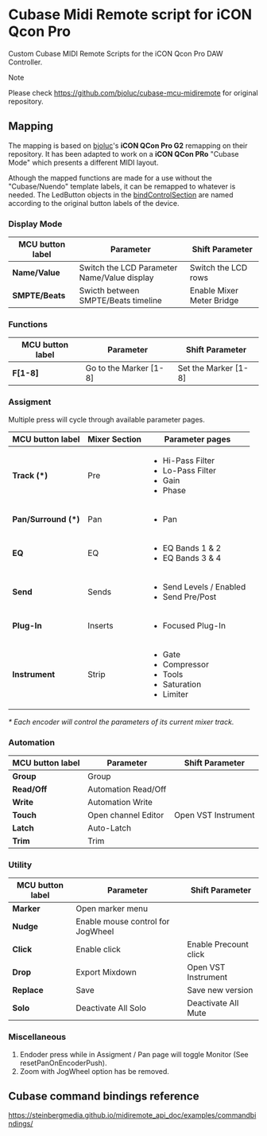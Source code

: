 # Cubase Midi Remote script for iCON Qcon Pro

Custom Cubase MIDI Remote Scripts for the iCON Qcon Pro DAW Controller.

> [!NOTE]
> Please check https://github.com/bjoluc/cubase-mcu-midiremote for original repository.

## Mapping

The mapping is based on [bjoluc](https://github.com/bjoluc)'s **iCON QCon Pro G2** remapping on their repository.
It has been adapted to work on a **iCON QCon PRo** "Cubase Mode" which presents a different MIDI layout.

Athough the mapped functions are made for a use without the "Cubase/Nuendo" template labels, it can be remapped to whatever is needed. The LedButton objects in the [bindControlSection](src/mapping/control.ts#75) are named according to the original button labels of the device.

### Display Mode 

| MCU button label | Parameter  | Shift Parameter |
| --- | --- | --- |
| **Name/Value** | Switch the LCD Parameter Name/Value display | Switch the LCD rows |
| **SMPTE/Beats** | Swicth between SMPTE/Beats timeline | Enable Mixer Meter Bridge |

### Functions

| MCU button label | Parameter  | Shift Parameter |
| --- | --- | --- |
| **F[1-8]** | Go to the Marker [1-8] | Set the Marker [1-8] |

### Assigment

Multiple press will cycle through available parameter pages.

| MCU button label | Mixer Section | Parameter pages |
| --- | --- | --- |
| **Track (*)** | Pre | <ul><li>Hi-Pass Filter</li><li>Lo-Pass Filter</li><li>Gain</li><li>Phase</li></ul> |
| **Pan/Surround (*)** | Pan | <ul><li>Pan</li></ul> |
| **EQ** | EQ | <ul><li>EQ Bands 1 & 2</li><li>EQ Bands 3 & 4</li></ul> |
| **Send** | Sends | <ul><li>Send Levels / Enabled</li><li>Send Pre/Post</li></ul> |
| **Plug-In** | Inserts | <ul><li>Focused Plug-In</li></ul> |
| **Instrument** | Strip | <ul><li>Gate</li><li>Compressor</li><li>Tools</li><li>Saturation</li><li>Limiter</li></ul> |

 _* Each encoder will control the parameters of its current mixer track._

### Automation

| MCU button label | Parameter  | Shift Parameter |
| --- | --- | --- |
| **Group** | Group |  |
| **Read/Off** | Automation Read/Off ||
| **Write** | Automation Write ||
| **Touch** | Open channel Editor | Open VST Instrument |
| **Latch** | Auto-Latch ||
| **Trim** | Trim ||

### Utility

| MCU button label | Parameter  | Shift Parameter |
| --- | --- | --- |
| **Marker** | Open marker menu |  |
| **Nudge** | Enable mouse control for JogWheel ||
| **Click** | Enable click | Enable Precount click|
| **Drop** | Export Mixdown | Open VST Instrument |
| **Replace** | Save | Save new version |
| **Solo** | Deactivate All Solo | Deactivate All Mute |

### Miscellaneous
<ol>
<li>Endoder press while in Assigment / Pan page will toggle Monitor (See resetPanOnEncoderPush).</li>
<li>Zoom with JogWheel option has be removed.</li>
</ol>



## Cubase command bindings reference

https://steinbergmedia.github.io/midiremote_api_doc/examples/commandbindings/
